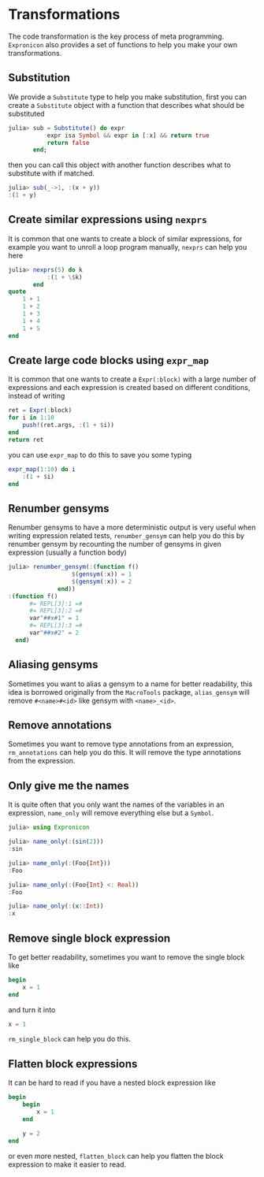 # Transformations

The code transformation is the key process of meta programming.
`Expronicon` also provides a set of functions to help you make
your own transformations.

## Substitution

We provide a `Substitute` type to help you make substitution,
first you can create a `Substitute` object with a function that
describes what should be substituted

```julia
julia> sub = Substitute() do expr
           expr isa Symbol && expr in [:x] && return true
           return false
       end;
```

then you can call this object with another function describes
what to substitute with if matched.

```julia
julia> sub(_->1, :(x + y))
:(1 + y)
```

## Create similar expressions using `nexprs`

It is common that one wants to create a block of similar expressions,
for example you want to unroll a loop program manually, `nexprs` can
help you here

```julia
julia> nexprs(5) do k
           :(1 + \$k)
       end
quote
    1 + 1
    1 + 2
    1 + 3
    1 + 4
    1 + 5
end
```

## Create large code blocks using `expr_map`

It is common that one wants to create a `Expr(:block)` with a large
number of expressions and each expression is created based on different
conditions, instead of writing

```julia
ret = Expr(:block)
for i in 1:10
    push!(ret.args, :(1 + $i))
end
return ret
```

you can use `expr_map` to do this to save you some typing

```julia
expr_map(1:10) do i
    :(1 + $i)
end
```

## Renumber gensyms

Renumber gensyms to have a more deterministic output is very useful
when writing expression related tests, `renumber_gensym` can help
you do this by renumber gensym by recounting the number of gensyms
in given expression (usually a function body)

```julia
julia> renumber_gensym(:(function f()
                  $(gensym(:x)) = 1
                  $(gensym(:x)) = 2
              end))
:(function f()
      #= REPL[3]:1 =#
      #= REPL[3]:2 =#
      var"##x#1" = 1
      #= REPL[3]:3 =#
      var"##x#2" = 2
  end)
```

## Aliasing gensyms

Sometimes you want to alias a gensym to a name for better readability,
this idea is borrowed originally from the `MacroTools` package, `alias_gensym`
will remove `#<name>#<id>` like gensym with `<name>_<id>`.

## Remove annotations

Sometimes you want to remove type annotations from an expression, `rm_annotations`
can help you do this. It will remove the type annotations from the expression.

## Only give me the names

It is quite often that you only want the names of the variables in an expression,
`name_only` will remove everything else but a `Symbol`.

```julia
julia> using Expronicon

julia> name_only(:(sin(2)))
:sin

julia> name_only(:(Foo{Int}))
:Foo

julia> name_only(:(Foo{Int} <: Real))
:Foo

julia> name_only(:(x::Int))
:x
```

## Remove single block expression

To get better readability, sometimes you want to remove the single block like

```julia
begin
    x = 1
end
```

and turn it into

```julia
x = 1
```

`rm_single_block` can help you do this.

## Flatten block expressions

It can be hard to read if you have a nested block expression like

```julia
begin
    begin
        x = 1
    end

    y = 2
end
```

or even more nested, `flatten_block` can help you flatten the block expression
to make it easier to read.
